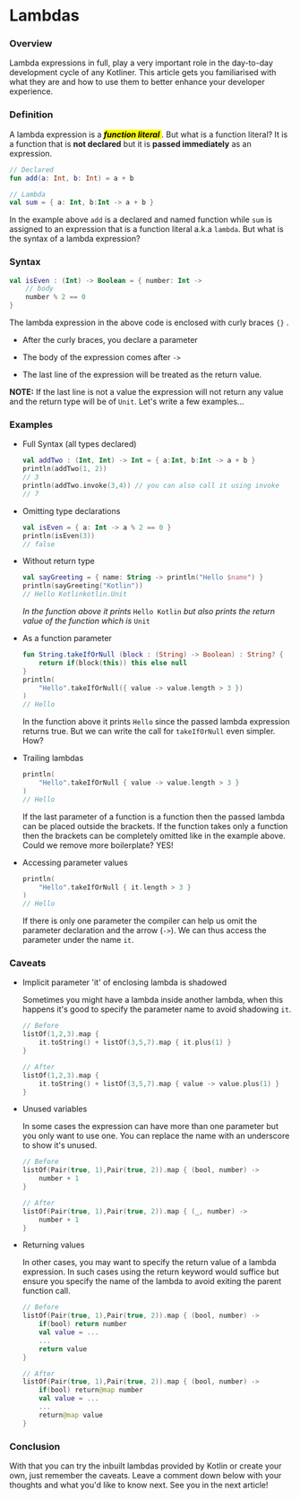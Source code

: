 # Lambdas

### Overview

Lambda expressions in full, play a very important role in the day-to-day development cycle of any Kotliner. This article gets you familiarised with what they are and how to use them to better enhance your developer experience.

### Definition

A lambda expression is a ***<mark>function literal </mark>*** . But what is a function literal? It is a function that is **not declared** but it is **passed immediately** as an expression.

```kotlin
// Declared
fun add(a: Int, b: Int) = a + b

// Lambda
val sum = { a: Int, b:Int -> a + b }
```

In the example above `add` is a declared and named function while `sum` is assigned to an expression that is a function literal a.k.a `lambda`. But what is the syntax of a lambda expression?

### Syntax

```kotlin
val isEven : (Int) -> Boolean = { number: Int -> 
    // body
    number % 2 == 0
}
```

The lambda expression in the above code is enclosed with curly braces `{}` .

* After the curly braces, you declare a parameter
    
* The body of the expression comes after `->`
    
* The last line of the expression will be treated as the return value.
    

**NOTE:** If the last line is not a value the expression will not return any value and the return type will be of `Unit`. Let's write a few examples...

### Examples

* Full Syntax (all types declared)
    
    ```kotlin
    val addTwo : (Int, Int) -> Int = { a:Int, b:Int -> a + b }
    println(addTwo(1, 2))
    // 3
    println(addTwo.invoke(3,4)) // you can also call it using invoke
    // 7
    ```
    
* Omitting type declarations
    
    ```kotlin
    val isEven = { a: Int -> a % 2 == 0 }
    println(isEven(3))
    // false
    ```
    
* Without return type
    
    ```kotlin
    val sayGreeting = { name: String -> println("Hello $name") }
    println(sayGreeting("Kotlin"))
    // Hello Kotlinkotlin.Unit
    ```
    
    *In the function above it prints* `Hello Kotlin` *but also prints the return value of the function which is* `Unit`
    
* As a function parameter
    
    ```kotlin
    fun String.takeIfOrNull (block : (String) -> Boolean) : String? {
        return if(block(this)) this else null
    }
    println(
        "Hello".takeIfOrNull({ value -> value.length > 3 })
    )
    // Hello
    ```
    
    In the function above it prints `Hello` since the passed lambda expression returns true. But we can write the call for `takeIfOrNull` even simpler. How?
    
* Trailing lambdas
    
    ```kotlin
    println(
        "Hello".takeIfOrNull { value -> value.length > 3 }
    )
    // Hello
    ```
    
    If the last parameter of a function is a function then the passed lambda can be placed outside the brackets. If the function takes only a function then the brackets can be completely omitted like in the example above. Could we remove more boilerplate? YES!
    
* Accessing parameter values
    
    ```kotlin
    println(
        "Hello".takeIfOrNull { it.length > 3 }
    )
    // Hello
    ```
    
    If there is only one parameter the compiler can help us omit the parameter declaration and the arrow (`->`). We can thus access the parameter under the name `it`.
    

### Caveats

* Implicit parameter 'it' of enclosing lambda is shadowed
    
    Sometimes you might have a lambda inside another lambda, when this happens it's good to specify the parameter name to avoid shadowing `it`.
    
    ```kotlin
    // Before
    listOf(1,2,3).map { 
        it.toString() + listOf(3,5,7).map { it.plus(1) } 
    }
    
    // After
    listOf(1,2,3).map { 
        it.toString() + listOf(3,5,7).map { value -> value.plus(1) } 
    }
    ```
    
* Unused variables
    
    In some cases the expression can have more than one parameter but you only want to use one. You can replace the name with an underscore to show it's unused.
    
    ```kotlin
    // Before
    listOf(Pair(true, 1),Pair(true, 2)).map { (bool, number) -> 
        number + 1 
    }
    
    // After
    listOf(Pair(true, 1),Pair(true, 2)).map { (_, number) -> 
        number + 1 
    }
    ```
    
* Returning values
    
    In other cases, you may want to specify the return value of a lambda expression. In such cases using the return keyword would suffice but ensure you specify the name of the lambda to avoid exiting the parent function call.
    
    ```kotlin
    // Before
    listOf(Pair(true, 1),Pair(true, 2)).map { (bool, number) -> 
        if(bool) return number
        val value = ...
        ...
        return value     
    }
    
    // After
    listOf(Pair(true, 1),Pair(true, 2)).map { (bool, number) -> 
        if(bool) return@map number
        val value = ...
        ...
        return@map value     
    }
    ```
    

### Conclusion

With that you can try the inbuilt lambdas provided by Kotlin or create your own, just remember the caveats. Leave a comment down below with your thoughts and what you'd like to know next. See you in the next article!
